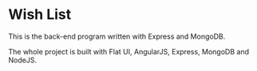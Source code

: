 Wish List
===============================

This is the back-end program written with Express and MongoDB.

The whole project is built with Flat UI, AngularJS, Express, MongoDB and NodeJS.

